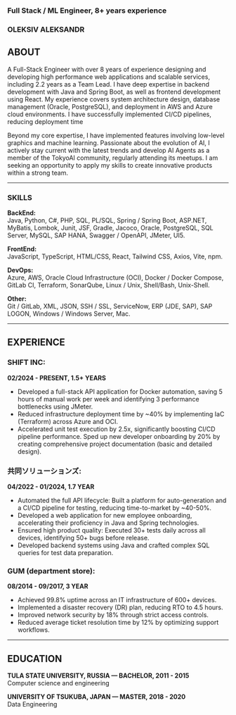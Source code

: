 ### Full Stack / ML Engineer, 8+ years experience

### OLEKSIV ALEKSANDR

## ABOUT

A Full-Stack Engineer with over 8 years of experience designing and developing high performance web applications and scalable services, including 2.2 years as a Team Lead. I have deep expertise in backend development with Java and Spring Boot, as well as frontend development using React. My experience covers system architecture design, database management (Oracle, PostgreSQL), and deployment in AWS and Azure cloud environments. I have successfully implemented CI/CD pipelines, reducing deployment time

Beyond my core expertise, I have implemented features involving low-level graphics and machine learning. Passionate about the evolution of AI, I actively stay current with the latest trends and develop AI Agents as a member of the TokyoAI community, regularly attending its meetups. I am seeking an opportunity to apply my skills to create innovative products within a strong team.

---

### SKILLS

**BackEnd:**  
Java, Python, C#, PHP, SQL, PL/SQL, Spring / Spring Boot, ASP.NET, MyBatis, Lombok, Junit, JSF, Gradle, Jacoco, Oracle, PostgreSQL, SQL Server, MySQL, SAP HANA, Swagger / OpenAPI, JMeter, UI5.

**FrontEnd:**  
JavaScript, TypeScript, HTML/CSS, React, Tailwind CSS, Axios, Vite, npm.

**DevOps:**  
Azure, AWS, Oracle Cloud Infrastructure (OCI), Docker / Docker Compose, GitLab CI, Terraform, SonarQube, Linux / Unix, Shell/Bash, Unix-Shell.

**Other:**  
Git / GitLab, XML, JSON, SSH / SSL, ServiceNow, ERP (JDE, SAP), SAP LOGON, Windows / Windows Server, Mac.

---

## EXPERIENCE

### SHIFT INC:
**02/2024 - PRESENT, 1.5+ YEARS**

- Developed a full-stack API application for Docker automation, saving 5 hours of manual work per week and identifying 3 performance bottlenecks using JMeter.
- Reduced infrastructure deployment time by ~40% by implementing IaC (Terraform) across Azure and OCI.
- Accelerated unit test execution by 2.5x, significantly boosting CI/CD pipeline performance. Sped up new developer onboarding by 20% by creating comprehensive project documentation (basic and detailed design).

### 共同ソリューションズ:
**04/2022 - 01/2024, 1.7 YEAR**

- Automated the full API lifecycle: Built a platform for auto-generation and a CI/CD pipeline for testing, reducing time-to-market by ~40-50%.
- Developed a web application for new employee onboarding, accelerating their proficiency in Java and Spring technologies.
- Ensured high product quality: Executed 30+ tests daily across all devices, identifying 50+ bugs before release.
- Developed backend systems using Java and crafted complex SQL queries for test data preparation.

### GUM (department store):
**08/2014 - 09/2017, 3 YEAR**

- Achieved 99.8% uptime across an IT infrastructure of 600+ devices.
- Implemented a disaster recovery (DR) plan, reducing RTO to 4.5 hours.
- Improved network security by 18% through strict access controls.
- Reduced average ticket resolution time by 12% by optimizing support workflows.

---

## EDUCATION

**TULA STATE UNIVERSITY, RUSSIA — BACHELOR, 2011 - 2015**  
Computer science and engineering

**UNIVERSITY OF TSUKUBA, JAPAN — MASTER, 2018 - 2020**  
Data Engineering

